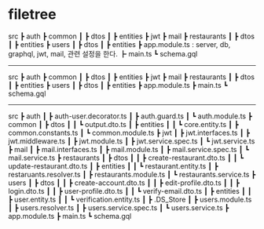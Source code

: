 # filetree

src
 ┣ auth
 ┣ common
 ┃ ┣ dtos
 ┃ ┣ entities
 ┣ jwt
 ┣ mail
 ┣ restaurants
 ┃ ┣ dtos
 ┃ ┣ entities
 ┣ users
 ┃ ┣ dtos
 ┃ ┣ entities
 ┣ app.module.ts  : server, db, graphql, jwt, mail, 관련 설정을 한다.
 ┣ main.ts 
 ┗ schema.gql


---

 src
 ┣ auth
 ┣ common
 ┃ ┣ dtos
 ┃ ┣ entities
 ┣ jwt
 ┣ mail
 ┣ restaurants
 ┃ ┣ dtos
 ┃ ┣ entities
 ┣ users
 ┃ ┣ dtos
 ┃ ┣ entities
 ┣ app.module.ts
 ┣ main.ts 
 ┗ schema.gql


---

 src
 ┣ auth
 ┃ ┣ auth-user.decorator.ts
 ┃ ┣ auth.guard.ts
 ┃ ┗ auth.module.ts
 ┣ common
 ┃ ┣ dtos
 ┃ ┃ ┗ output.dto.ts
 ┃ ┣ entities
 ┃ ┃ ┗ core.entity.ts
 ┃ ┣ common.constants.ts
 ┃ ┗ common.module.ts
 ┣ jwt
 ┃ ┣ jwt.interfaces.ts
 ┃ ┣ jwt.middleware.ts
 ┃ ┣ jwt.module.ts
 ┃ ┣ jwt.service.spec.ts
 ┃ ┗ jwt.service.ts
 ┣ mail
 ┃ ┣ mail.interfaces.ts
 ┃ ┣ mail.module.ts
 ┃ ┣ mail.service.spec.ts
 ┃ ┗ mail.service.ts
 ┣ restaurants
 ┃ ┣ dtos
 ┃ ┃ ┣ create-restaurant.dto.ts
 ┃ ┃ ┗ update-restaurant.dto.ts
 ┃ ┣ entities
 ┃ ┃ ┗ restaurant.entity.ts
 ┃ ┣ restaruants.resolver.ts
 ┃ ┣ restaurants.module.ts
 ┃ ┗ restaurants.service.ts
 ┣ users
 ┃ ┣ dtos
 ┃ ┃ ┣ create-account.dto.ts
 ┃ ┃ ┣ edit-profile.dto.ts
 ┃ ┃ ┣ login.dto.ts
 ┃ ┃ ┣ user-profile.dto.ts
 ┃ ┃ ┗ verify-email.dto.ts
 ┃ ┣ entities
 ┃ ┃ ┣ user.entity.ts
 ┃ ┃ ┗ verification.entity.ts
 ┃ ┣ .DS_Store
 ┃ ┣ users.module.ts
 ┃ ┣ users.resolver.ts
 ┃ ┣ users.service.spec.ts
 ┃ ┗ users.service.ts
 ┣ app.module.ts
 ┣ main.ts
 ┗ schema.gql